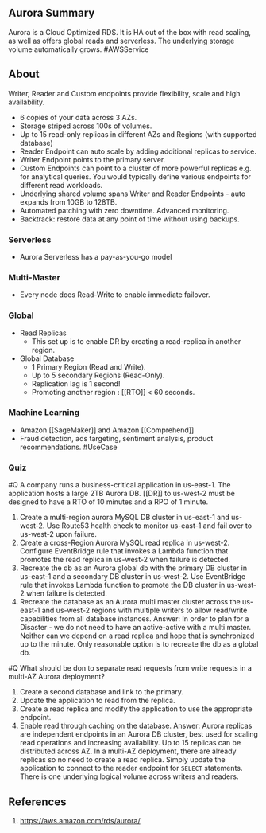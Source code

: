 ## Aurora Summary
Aurora is a Cloud Optimized RDS. It is HA out of the box with read scaling, as well as offers global reads and serverless. The underlying storage volume automatically grows. #AWSService 
## About
Writer, Reader and Custom endpoints provide flexibility, scale and high availability.
- 6 copies of your data across 3 AZs.
- Storage striped across 100s of volumes.
- Up to 15 read-only replicas in different AZs and Regions (with supported database)
- Reader Endpoint can auto scale by adding additional replicas to service.
- Writer Endpoint points to the primary server.
- Custom Endpoints can point to a cluster of more powerful replicas e.g. for analytical queries. You would typically define various endpoints for different read workloads.
- Underlying shared volume spans Writer and Reader Endpoints - auto expands from 10GB to 128TB.
- Automated patching with zero downtime. Advanced monitoring.
- Backtrack: restore data at any point of time without using backups.
### Serverless
- Aurora Serverless has a pay-as-you-go model
### Multi-Master
- Every node does Read-Write to enable immediate failover.
### Global
* Read Replicas 
	* This set up is to enable DR by creating a read-replica in another region.
* Global Database
	* 1 Primary Region (Read and Write).
	* Up to 5 secondary Regions (Read-Only).
	* Replication lag is 1 second!
	* Promoting another region : [[RTO]] < 60 seconds.
### Machine Learning
-  Amazon [[SageMaker]] and Amazon [[Comprehend]]
- Fraud detection, ads targeting, sentiment analysis, product recommendations. #UseCase 

### Quiz
#Q A company runs a business-critical application in us-east-1. The application hosts a large 2TB Aurora DB. [[DR]] to us-west-2 must be designed to have a RTO of 10 minutes and a RPO of 1 minute.
1. Create a multi-region aurora MySQL DB cluster in us-east-1 and us-west-2. Use Route53 health check to monitor us-east-1 and fail over to us-west-2 upon failure.
2. Create a cross-Region Aurora MySQL read replica in us-west-2. Configure EventBridge rule that invokes a Lambda function that promotes the read replica in us-west-2 when failure is detected.
3. Recreate the db as an Aurora global db with the primary DB cluster in us-east-1 and a secondary DB cluster in us-west-2. Use EventBridge rule that invokes Lambda function to promote the DB cluster in us-west-2 when failure is detected.
4. Recreate the database as an Aurora multi master cluster across the us-east-1 and us-west-2 regions with multiple writers to allow read/write capabilities from all database instances.
Answer: In order to plan for a Disaster - we do not need to have an active-active with a multi master. Neither can we depend on a read replica and hope that is synchronized up to the minute. Only reasonable option is to recreate the db as a global db.

#Q What should be don to separate read requests from write requests in a multi-AZ Aurora deployment?
1. Create a second database and link to the primary.
2. Update the application to read from the replica.
3. Create a read replica and modify the application to use the appropriate endpoint.
4. Enable read through caching on the database.
Answer: Aurora replicas are independent endpoints in an Aurora DB cluster, best used for scaling read operations and increasing availability. Up to 15 replicas can be distributed across AZ. In a multi-AZ deployment, there are already replicas so no need to create a read replica. Simply update the application to connect to the reader endpoint for `SELECT` statements. There is one underlying logical volume across writers and readers.

## References

1. https://aws.amazon.com/rds/aurora/